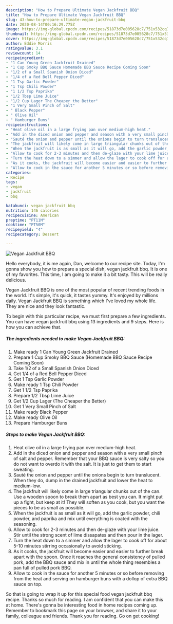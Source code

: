 ```yaml
---
description: "How to Prepare Ultimate Vegan Jackfruit BBQ"
title: "How to Prepare Ultimate Vegan Jackfruit BBQ"
slug: 43-how-to-prepare-ultimate-vegan-jackfruit-bbq
date: 2020-08-14T00:16:29.775Z
image: https://img-global.cpcdn.com/recipes/51873d7e005628c7/751x532cq70/vegan-jackfruit-bbq-recipe-main-photo.jpg
thumbnail: https://img-global.cpcdn.com/recipes/51873d7e005628c7/751x532cq70/vegan-jackfruit-bbq-recipe-main-photo.jpg
cover: https://img-global.cpcdn.com/recipes/51873d7e005628c7/751x532cq70/vegan-jackfruit-bbq-recipe-main-photo.jpg
author: Eddie Morris
ratingvalue: 3.1
reviewcount: 14
recipeingredient:
- "1 Can Young Green Jackfruit Drained"
- "1 Cup Smoky BBQ Sauce Homemade BBQ Sauce Recipe Coming Soon"
- "1/2 of a Small Spanish Onion Diced"
- "1/4 of a Red Bell Pepper Diced"
- "1 Tsp Garlic Powder"
- "1 Tsp Chili Powder"
- "1 1/2 Tsp Paprika"
- "1/2 Tbsp Lime Juice"
- "1/2 Cup Lager The Cheaper the Better"
- "1 Very Small Pinch of Salt"
- " Black Pepper"
- " Olive Oil"
- " Hamburger Buns"
recipeinstructions:
- "Heat olive oil in a large frying pan over medium-high heat."
- "Add in the diced onion and pepper and season with a very small pinch of salt and pepper. Remember that your BBQ sauce is very salty so you do not want to overdo it with the salt. It is just to get them to start sweating."
- "Sauté the onion and pepper until the onions begin to turn translucent. When they do, dump in the drained jackfruit and lower the heat to medium-low."
- "The jackfruit will likely come in large triangular chunks out of the can. Use a wooden spoon to break them apart as best you can. It might put up a fight, but keep at it! They will soften as you cook, but you want the pieces to be as small as possible."
- "When the jackfruit is as small as it will go, add the garlic powder, chili powder, and paprika and mix until everything is coated with the seasoning."
- "Allow to cook for 2-3 minutes and then de-glaze with your lime juice. Stir until the strong scent of lime dissapates and then pour in the lager."
- "Turn the heat down to a simmer and allow the lager to cook off for about 5-10 minutes stirring occasionally to avoid sticking."
- "As it cooks, the jackfruit will become easier and easier to further break apart with the spoon. Once it reaches the general consistency of pulled pork, add the BBQ sauce and mix in until the whole thing resembles a pan full of pulled pork BBQ."
- "Allow to cook in the sauce for another 5 minutes or so before removing from the heat and serving on hamburger buns with a dollop of extra BBQ sauce on top."
categories:
- Recipe
tags:
- vegan
- jackfruit
- bbq

katakunci: vegan jackfruit bbq 
nutrition: 146 calories
recipecuisine: American
preptime: "PT11M"
cooktime: "PT50M"
recipeyield: "4"
recipecategory: Dessert

---
```



![Vegan Jackfruit BBQ](https://img-global.cpcdn.com/recipes/51873d7e005628c7/751x532cq70/vegan-jackfruit-bbq-recipe-main-photo.jpg)

Hello everybody, it is me again, Dan, welcome to our recipe site. Today, I'm gonna show you how to prepare a special dish, vegan jackfruit bbq. It is one of my favorites. This time, I am going to make it a bit tasty. This will be really delicious.



Vegan Jackfruit BBQ is one of the most popular of recent trending foods in the world. It's simple, it's quick, it tastes yummy. It's enjoyed by millions daily. Vegan Jackfruit BBQ is something which I've loved my whole life. They are nice and they look fantastic.


To begin with this particular recipe, we must first prepare a few ingredients. You can have vegan jackfruit bbq using 13 ingredients and 9 steps. Here is how you can achieve that.

<!--inarticleads1-->

##### The ingredients needed to make Vegan Jackfruit BBQ:

1. Make ready 1 Can Young Green Jackfruit Drained
1. Prepare 1 Cup Smoky BBQ Sauce (Homemade BBQ Sauce Recipe Coming Soon)
1. Take 1/2 of a Small Spanish Onion Diced
1. Get 1/4 of a Red Bell Pepper Diced
1. Get 1 Tsp Garlic Powder
1. Make ready 1 Tsp Chili Powder
1. Get 1 1/2 Tsp Paprika
1. Prepare 1/2 Tbsp Lime Juice
1. Get 1/2 Cup Lager (The Cheaper the Better)
1. Get 1 Very Small Pinch of Salt
1. Make ready  Black Pepper
1. Make ready  Olive Oil
1. Prepare  Hamburger Buns




<!--inarticleads2-->

##### Steps to make Vegan Jackfruit BBQ:

1. Heat olive oil in a large frying pan over medium-high heat.
1. Add in the diced onion and pepper and season with a very small pinch of salt and pepper. Remember that your BBQ sauce is very salty so you do not want to overdo it with the salt. It is just to get them to start sweating.
1. Sauté the onion and pepper until the onions begin to turn translucent. When they do, dump in the drained jackfruit and lower the heat to medium-low.
1. The jackfruit will likely come in large triangular chunks out of the can. Use a wooden spoon to break them apart as best you can. It might put up a fight, but keep at it! They will soften as you cook, but you want the pieces to be as small as possible.
1. When the jackfruit is as small as it will go, add the garlic powder, chili powder, and paprika and mix until everything is coated with the seasoning.
1. Allow to cook for 2-3 minutes and then de-glaze with your lime juice. Stir until the strong scent of lime dissapates and then pour in the lager.
1. Turn the heat down to a simmer and allow the lager to cook off for about 5-10 minutes stirring occasionally to avoid sticking.
1. As it cooks, the jackfruit will become easier and easier to further break apart with the spoon. Once it reaches the general consistency of pulled pork, add the BBQ sauce and mix in until the whole thing resembles a pan full of pulled pork BBQ.
1. Allow to cook in the sauce for another 5 minutes or so before removing from the heat and serving on hamburger buns with a dollop of extra BBQ sauce on top.




So that is going to wrap it up for this special food vegan jackfruit bbq recipe. Thanks so much for reading. I am confident that you can make this at home. There's gonna be interesting food in home recipes coming up. Remember to bookmark this page on your browser, and share it to your family, colleague and friends. Thank you for reading. Go on get cooking!

